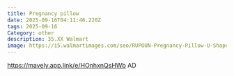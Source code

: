 ```yaml
---
title: Pregnancy pillow
date: 2025-09-16T04:11:46.220Z
tags: 2025-09-16
Category: other
description: 35.XX Walmart
image: https://i5.walmartimages.com/seo/RUPOUN-Pregnancy-Pillow-U-Shaped-Full-Body-Soft-Maternity-Pillow-70-Inch-with-Removable-Velvet-Cover_a1b9b203-6204-45f9-a068-1c12936952ac.d4d2b1b2b30ca6d3bfcf0f0c0767771c.png?odnHeight=573&odnWidth=573&odnBg=FFFFFF
---
```

https://mavely.app.link/e/HOnhxnQsHWb   AD